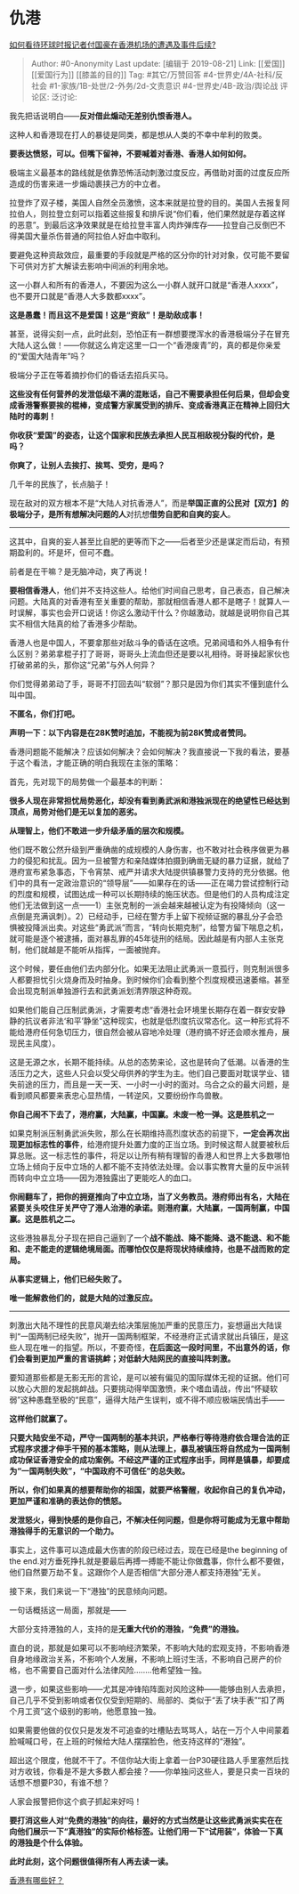 # 仇港
[如何看待环球时报记者付国豪在香港机场的遭遇及事件后续?](https://www.zhihu.com/question/340424050/answer/787434763)

> Author: #0-Anonymity
> Last update: [编辑于 2019-08-21]
> Link: [[爱国]] [[爱国行为]] [[膝盖的目的]]
> Tag: #其它/万赞回答 #4-世界史/4A-社科/反社会 #1-家族/1B-处世/2-外务/2d-文责意识 #4-世界史/4B-政治/舆论战 
> 评论区:
> 泛讨论:

我先把话说明白——**反对借此煽动无差别仇恨香港人。**

这种人和香港现在打人的暴徒是同类，都是想从人类的不幸中牟利的败类。

**要表达愤怒，可以。但嘴下留神，不要喊着对香港、香港人如何如何。**

极端主义最基本的路线就是依靠恐怖活动刺激过度反应，再借助对面的过度反应所造成的伤害来进一步煽动裹挟己方的中立者。

拉登炸了双子楼，美国人自然全员激愤，这本来就是拉登的目的。美国人去报复阿拉伯人，则拉登立刻可以指着这些报复和排斥说“你们看，他们果然就是存着这样的恶意”。到最后这净效果就是在给拉登丰富人肉炸弹库存——拉登自己反倒巴不得美国大量杀伤普通的阿拉伯人好血中取利。

要避免这种资敌效应，最重要的手段就是严格的区分你的针对对象，仅可能不要留下可供对方扩大解读去影响中间派的利用余地。

这一小群人和所有的香港人，不要因为这么一小群人就开口就是“香港人xxxx”，也不要开口就是“香港人大多数都xxxx”。

**这是愚蠢！而且这不是爱国！这是“资敌”！是助敌成事！**

甚至，说得尖刻一点，此时此刻，恐怕正有一群想要搅浑水的香港极端分子在冒充大陆人这么做！——你就这么肯定这里一口一个“香港废青”的，真的都是你亲爱的“爱国大陆青年”吗？

极端分子正在等着摘抄你们的昏话去招兵买马。

**这些没有任何营养的发泄低级不满的混账话，自己不需要承担任何后果，但却会变成香港警察要挨的棍棒，变成警方家属受到的排斥、变成香港真正在精神上回归大陆时的毒刺！**

**你收获“爱国”的姿态，让这个国家和民族去承担人民互相敌视分裂的代价，是吗？**

**你爽了，让别人去挨打、挨骂、受穷，是吗？**

几千年的民族了，长点脑子！

现在敌对的双方根本不是“大陆人对抗香港人”，而是**举国正直的公民对【双方】的极端分子，**是**所有想解决问题的人**对抗想**借势自肥和自爽的妄人**。

---

这其中，自爽的妄人甚至比自肥的更等而下之——后者至少还是谋定而后动，有预期盈利的。坏是坏，但可不蠢。

前者是在干嘛？是无脑冲动，爽了再说！

**要相信香港人**，他们并不支持这些人。给他们时间自己思考，自己表态，自己解决问题。大陆真的对香港有至关重要的帮助，那就相信香港人都不是瞎子！就算人一时误解，事实也会开口说话！你这么激动干什么？你越激动，就越是说明你自己其实不相信大陆真的给了香港多少帮助。

香港人也是中国人，不要拿那些对敌斗争的昏话在这喷。兄弟阋墙和外人相争有什么区别？弟弟拿棍子打了哥哥，哥哥头上流血但还是要以礼相待。哥哥操起家伙也打破弟弟的头，那你这“兄弟”与外人何异？

你们觉得弟弟动了手，哥哥不打回去叫“软弱”？那只是因为你们其实不懂到底什么叫中国。

**不匿名，你们打吧。**

**声明一下：以下内容是在28K赞时追加，不能视为前28K赞成者赞同。**

香港问题能不能解决？应该如何解决？会如何解决？我直接说一下我的看法，要基于这个看法，才能正确的明白我现在主张的策略：

首先，先对现下的局势做一个最基本的判断：

**很多人现在非常担忧局势恶化，却没有看到勇武派和港独派现在的绝望性已经达到顶点，局势对他们是无以复加的恶劣。**

**从理智上，他们不敢进一步升级矛盾的层次和规模。**

他们既不敢公然升级到严重确凿的成规模的人身伤害，也不敢对社会秩序做更为暴力的侵犯和扰乱。因为一旦被警方和亲陆媒体拍摄到确凿无疑的暴力证据，就给了港府宣布紧急事态，下令宵禁、戒严并请求大陆提供镇暴警力支持的充分依据。他们中的具有一定政治意识的“领导层”——如果存在的话——正在竭力尝试控制行动的烈度和规模，试图达成一种可以长期持续的施压状态。但是他们的人员构成注定他们无法做到这一点——1）主张克制的一派会越来越被认定为有投降倾向（这一点倒是充满讽刺）。2）已经动手，已经在警方手上留下视频证据的暴乱分子会恐惧被投降派出卖。对这些“勇武派”而言，“转向长期克制”，给警方留下喘息之机，就可能是逐个被逮捕，面对暴乱罪的45年徒刑的结局。因此越是有内部人主张克制，他们就越是不能听从指挥，一面被抛弃。

这个时候，要任由他们去内部分化。如果无法阻止武勇派一意孤行，则克制派很多人都要担忧引火烧身而及时抽身。到时候你们会看到整个烈度规模迅速萎缩。甚至会出现克制派单独游行去和武勇派划清界限这种奇观。

如果他们能自己压制武勇派，才需要考虑“香港社会环境里长期存在着一群安安静静的抗议者非法‘和平’静坐"这种现实，也就是低烈度抗议常态化。这一种形式将不能给港府任何急切压力，很自然会被从容地冷处理（港府搞不好还会顺水推舟，展现民主风度）。

这是无源之水，长期不能持续。从总的态势来论，这也是转向了低潮。以香港的生活压力之大，这些人只会以受父母供养的学生为主。他们自己要面对耽误学业、错失前途的压力，而且是一天一天、一小时一小时的面对。乌合之众的最大问题，是看到顺风都要来表忠心显热情，一转逆风，又要纷纷作鸟兽散。

**你自己闹不下去了，港府赢，大陆赢，中国赢。未废一枪一弹。这是胜机之一**

如果克制派压制勇武派失败，那么在长期维持高烈度状态的前提下，**一定会再次出现更加标志性的事件**，给港府提升处置力度的正当立场。到时候这帮人就要被秋后算总账。这一标志性的事件，将足以让所有稍有理智的香港人和世界上大多数哪怕立场上倾向于反中立场的人都不能不支持依法处理。会以事实教育大量的反中派转而转向中立立场——因为港独露出了更能吃人的血口。

**你闹翻车了，把你的拥趸推向了中立立场，当了义务教员。港府师出有名，大陆在紧要关头咬住牙关严守了港人治港的承诺。则港府赢，大陆赢，一国两制赢，中国赢。这是胜机之二。**

这些港独暴乱分子现在把自己逼到了一个**战不能战、降不能降、退不能退、和不能和、走不能走的逻辑绝境局面。而哪怕仅仅是将现状持续维持，也是不战而败的定局。**

**从事实逻辑上，他们已经失败了。**

**唯一能解救他们的，就是大陆的过激反应。**

---

刺激出大陆不理性的民意风潮去给决策层施加严重的民意压力，妄想逼出大陆误判“一国两制已经失败”，抛开一国两制框架，不经港府正式请求就出兵镇压，是这些人现在唯一的指望。所以，不要奇怪，**在后面这一段时间里，不出意外的话，你们会看到更加严重的言语挑衅；对低龄大陆网民的直接叫阵刺激。**

要知道那些都是无影无形的言论，是可以被有偏见的国际媒体无视的证据。他们可以放心大胆的发起挑衅战。只要挑动得举国激愤，来个嗜血请战，传出“怀疑软弱”这种愚蠢至极的“民意”，逼得大陆产生误判，或不得不顺应极端民情出手——

**这样他们就赢了。**

**只要大陆安坐不动，严守一国两制的基本共识，严格奉行等待港府依合理合法的正式程序求援才伸手干预的基本策略，则从法理上，暴乱被镇压将自然成为一国两制成功保证香港安全的成功案例。不经这严谨的正式程序出手，同样是镇暴，却要成为“一国两制失败”，“中国政府不可信任”的总失败。**

**所以，你们如果真的想要帮助你的祖国，就要严格警醒，收起你自己的复仇冲动，更加严谨和准确的表达你的愤怒。**

**发泄怒火，得到快感的是你自己，不解决任何问题，但是你将可能成为无意中帮助港独得手的无意识的一个助力。**

事实上，这件事可以造成最大伤害的阶段已经过去，现在已经是the beginning of the end.对方垂死挣扎就是要最后再搏一搏能不能让你做蠢事，你什么都不要做，他们自然要万劫不复。这跟你个人是否相信“大部分港人都支持港独”无关。

接下来，我们来说一下“港独”的民意倾向问题。

一句话概括这一局面，那就是——

大部分支持港独的人，支持的是**无重大代价的港独，“免费”的港独。**

直白的说，那就是如果可以不影响经济繁荣，不影响大陆的宏观支持，不影响香港自身地缘政治关系，不影响个人发展，不影响上班讨生活，不影响自己房产的价格，也不需要自己面对什么法律风险........他希望独一独。

退一步，如果这些影响——尤其是冲锋陷阵面对风险这种——能够由别人去承担，自己几乎不受到影响或者仅仅受到短期的、局部的、类似于“丢了块手表”“扣了两个月工资”这个级别的影响，他愿意独一独。

如果需要他做的仅仅只是发发不可追查的吐槽贴去骂骂人，站在一万个人中间蒙着脸喊喊口号，在上班的时候给大陆人摆摆脸色，他支持这样的“港独”。

超出这个限度，他就不干了。不信你站大街上拿着一台P30硬往路人手里塞然后找对方收钱，你看是不是大多数人都会接？——你单独问这些人，要是只卖一百块的话想不想要P30，有谁不想？

人家会报警把你这个疯子抓起来好吗！

**要打消这些人对“免费的港独”的向往，最好的方式当然是让这些武勇派实实在在向他们展示一下“真港独”的实际价格标签。让他们用一下“试用装”，体验一下真的港独是个什么体验。**

**此时此刻，这个问题很值得所有人再去读一读。**

[香港有哪些好？](http://www.zhihu.com/question/31505587)
